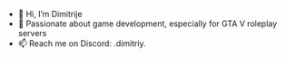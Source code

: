 - 👋 Hi, I’m Dimitrije
- 👀 Passionate about game development, especially for GTA V roleplay servers
- 📫 Reach me on Discord: .dimitriy.
